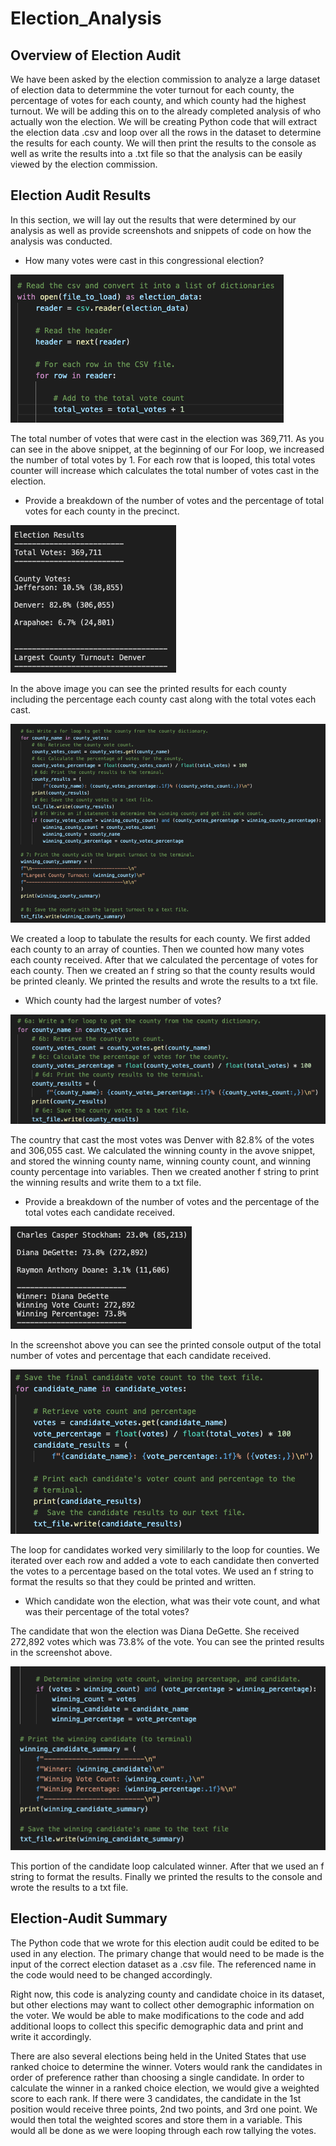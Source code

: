 # Election_Analysis

## Overview of Election Audit

We have been asked by the election commission to analyze a large dataset of election data to determmine the voter turnout for each county, the percentage of votes for each county, and which county had the highest turnout. We will be adding this on to the already completed analysis of who actually won the election. We will be creating Python code that will extract the election data .csv and loop over all the rows in the dataset to determine the results for each county. We will then print the results to the console as well as write the results into a .txt file so that the analysis can be easily viewed by the election commission.

## Election Audit Results

In this section, we will lay out the results that were determined by our analysis as well as provide screenshots and snippets of code on how the analysis was conducted.

- How many votes were cast in this congressional election?

![Total Votes](Resources/total_votes.png)

The total number of votes that were cast in the election was 369,711. As you can see in the above snippet, at the beginning of our For loop, we increased the number of total votes by 1. For each row that is looped, this total votes counter will increase which calculates the total number of votes cast in the election.

- Provide a breakdown of the number of votes and the percentage of total votes for each county in the precinct.

![County Results](Resources/county_results.png)

In the above image you can see the printed results for each county including the percentage each county cast along with the total votes each cast.

![County Loop1](Resources/county_loop1.png)

We created a loop to tabulate the results for each county. We first added each county to an array of counties. Then we counted how many votes each county received. After that we calculated the percentage of votes for each county. Then we created an f string so that the county results would be printed cleanly. We printed the results and wrote the results to a txt file. 

- Which county had the largest number of votes?

![County Loop2](Resources/county_loop2.png)

The country that cast the most votes was Denver with 82.8% of the votes and 306,055 cast. We calculated the winning county in the avove snippet, and stored the winning county name, winning county count, and winning county percentage into variables. Then we created another f string to print the winning results and write them to a txt file.

- Provide a breakdown of the number of votes and the percentage of the total votes each candidate received.

![Candidate Results](Resources/candidate_results.png)

In the screenshot above you can see the printed console output of the total number of votes and percentage that each candidate received.

![Candidate Loop1](Resources/candidate_loop1.png)

The loop for candidates worked very simililarly to the loop for counties. We iterated over each row and added a vote to each candidate then converted the votes to a percentage based on the total votes. We used an f string to format the results so that they could be printed and written.

- Which candidate won the election, what was their vote count, and what was their percentage of the total votes?

The candidate that won the election was Diana DeGette. She received 272,892 votes which was 73.8% of the vote. You can see the printed results in the screenshot above.

![Candidate Loop2](Resources/candidate_loop2.png)

This portion of the candidate loop calculated winner. After that we used an f string to format the results. Finally we printed the results to the console and wrote the results to a txt file.

## Election-Audit Summary

The Python code that we wrote for this election audit could be edited to be used in any election. The primary change that would need to be made is the input of the correct election dataset as a .csv file. The referenced name in the code would need to be changed accordingly. 

Right now, this code is analyzing county and candidate choice in its dataset, but other elections may want to collect other demographic information on the voter. We would be able to make modifications to the code and add additional loops to collect this specific demographic data and print and write it accordingly.

There are also several elections being held in the United States that use ranked choice to determine the winner. Voters would rank the candidates in order of preference rather than choosing a single candidate. In order to calculate the winner in a ranked choice election, we would give a weighted score to each rank. If there were 3 candidates, the candidate in the 1st position would receive three points, 2nd two points, and 3rd one point. We would then total the weighted scores and store them in a variable. This would all be done as we were looping through each row tallying the votes.